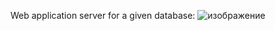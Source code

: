 Web application server for a given database:
![изображение](https://user-images.githubusercontent.com/63222456/169681772-1e649bbe-413b-4fa5-af21-a05182b9fa79.png)
